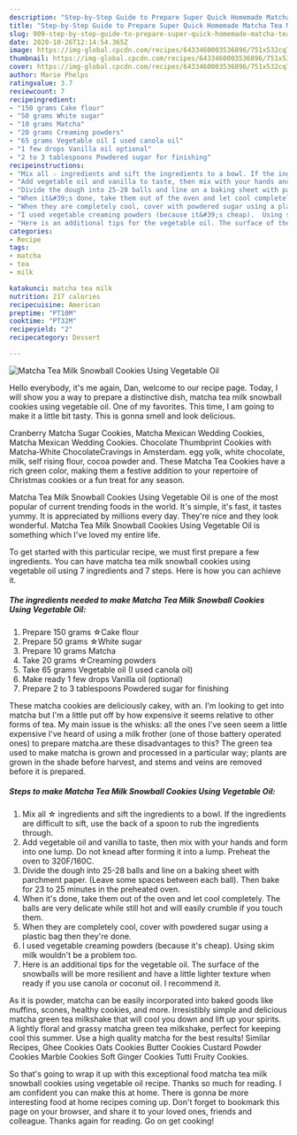 ```yaml
---
description: "Step-by-Step Guide to Prepare Super Quick Homemade Matcha Tea Milk Snowball Cookies Using Vegetable Oil"
title: "Step-by-Step Guide to Prepare Super Quick Homemade Matcha Tea Milk Snowball Cookies Using Vegetable Oil"
slug: 909-step-by-step-guide-to-prepare-super-quick-homemade-matcha-tea-milk-snowball-cookies-using-vegetable-oil
date: 2020-10-26T12:14:54.365Z
image: https://img-global.cpcdn.com/recipes/6433460003536896/751x532cq70/matcha-tea-milk-snowball-cookies-using-vegetable-oil-recipe-main-photo.jpg
thumbnail: https://img-global.cpcdn.com/recipes/6433460003536896/751x532cq70/matcha-tea-milk-snowball-cookies-using-vegetable-oil-recipe-main-photo.jpg
cover: https://img-global.cpcdn.com/recipes/6433460003536896/751x532cq70/matcha-tea-milk-snowball-cookies-using-vegetable-oil-recipe-main-photo.jpg
author: Marie Phelps
ratingvalue: 3.7
reviewcount: 7
recipeingredient:
- "150 grams Cake flour"
- "50 grams White sugar"
- "10 grams Matcha"
- "20 grams Creaming powders"
- "65 grams Vegetable oil I used canola oil"
- "1 few drops Vanilla oil optional"
- "2 to 3 tablespoons Powdered sugar for finishing"
recipeinstructions:
- "Mix all ☆ ingredients and sift the ingredients to a bowl. If the ingredients are difficult to sift, use the back of a spoon to rub the ingredients through."
- "Add vegetable oil and vanilla to taste, then mix with your hands and form into one lump. Do not knead after forming it into a lump. Preheat the oven to 320F/160C."
- "Divide the dough into 25-28 balls and line on a baking sheet with parchment paper. (Leave some spaces between each ball). Then bake for 23 to 25 minutes in the preheated oven."
- "When it&#39;s done, take them out of the oven and let cool completely. The balls are very delicate while still hot and will easily crumble if you touch them."
- "When they are completely cool, cover with powdered sugar using a plastic bag then they&#39;re done."
- "I used vegetable creaming powders (because it&#39;s cheap).  Using skim milk wouldn&#39;t be a problem too."
- "Here is an additional tips for the vegetable oil. The surface of the snowballs will be more resilient and have a little lighter texture when ready if you use canola or coconut oil. I recommend it."
categories:
- Recipe
tags:
- matcha
- tea
- milk

katakunci: matcha tea milk 
nutrition: 217 calories
recipecuisine: American
preptime: "PT10M"
cooktime: "PT32M"
recipeyield: "2"
recipecategory: Dessert

---
```



![Matcha Tea Milk Snowball Cookies Using Vegetable Oil](https://img-global.cpcdn.com/recipes/6433460003536896/751x532cq70/matcha-tea-milk-snowball-cookies-using-vegetable-oil-recipe-main-photo.jpg)

Hello everybody, it's me again, Dan, welcome to our recipe page. Today, I will show you a way to prepare a distinctive dish, matcha tea milk snowball cookies using vegetable oil. One of my favorites. This time, I am going to make it a little bit tasty. This is gonna smell and look delicious.

Cranberry Matcha Sugar Cookies, Matcha Mexican Wedding Cookies, Matcha Mexican Wedding Cookies. Chocolate Thumbprint Cookies with Matcha-White ChocolateCravings in Amsterdam. egg yolk, white chocolate, milk, self rising flour, cocoa powder and. These Matcha Tea Cookies have a rich green color, making them a festive addition to your repertoire of Christmas cookies or a fun treat for any season.

Matcha Tea Milk Snowball Cookies Using Vegetable Oil is one of the most popular of current trending foods in the world. It's simple, it's fast, it tastes yummy. It is appreciated by millions every day. They're nice and they look wonderful. Matcha Tea Milk Snowball Cookies Using Vegetable Oil is something which I've loved my entire life.


To get started with this particular recipe, we must first prepare a few ingredients. You can have matcha tea milk snowball cookies using vegetable oil using 7 ingredients and 7 steps. Here is how you can achieve it.

<!--inarticleads1-->

##### The ingredients needed to make Matcha Tea Milk Snowball Cookies Using Vegetable Oil:

1. Prepare 150 grams ☆Cake flour
1. Prepare 50 grams ☆White sugar
1. Prepare 10 grams Matcha
1. Take 20 grams ☆Creaming powders
1. Take 65 grams Vegetable oil (I used canola oil)
1. Make ready 1 few drops Vanilla oil (optional)
1. Prepare 2 to 3 tablespoons Powdered sugar for finishing


These matcha cookies are deliciously cakey, with an. I&#39;m looking to get into matcha but I&#39;m a little put off by how expensive it seems relative to other forms of tea. My main issue is the whisks: all the ones I&#39;ve seen seem a little expensive I&#39;ve heard of using a milk frother (one of those battery operated ones) to prepare matcha.are these disadvantages to this? The green tea used to make matcha is grown and processed in a particular way; plants are grown in the shade before harvest, and stems and veins are removed before it is prepared. 

<!--inarticleads2-->

##### Steps to make Matcha Tea Milk Snowball Cookies Using Vegetable Oil:

1. Mix all ☆ ingredients and sift the ingredients to a bowl. If the ingredients are difficult to sift, use the back of a spoon to rub the ingredients through.
1. Add vegetable oil and vanilla to taste, then mix with your hands and form into one lump. Do not knead after forming it into a lump. Preheat the oven to 320F/160C.
1. Divide the dough into 25-28 balls and line on a baking sheet with parchment paper. (Leave some spaces between each ball). Then bake for 23 to 25 minutes in the preheated oven.
1. When it&#39;s done, take them out of the oven and let cool completely. The balls are very delicate while still hot and will easily crumble if you touch them.
1. When they are completely cool, cover with powdered sugar using a plastic bag then they&#39;re done.
1. I used vegetable creaming powders (because it&#39;s cheap).  Using skim milk wouldn&#39;t be a problem too.
1. Here is an additional tips for the vegetable oil. The surface of the snowballs will be more resilient and have a little lighter texture when ready if you use canola or coconut oil. I recommend it.


As it is powder, matcha can be easily incorporated into baked goods like muffins, scones, healthy cookies, and more. Irresistibly simple and delicious matcha green tea milkshake that will cool you down and lift up your spirits. A lightly floral and grassy matcha green tea milkshake, perfect for keeping cool this summer. Use a high quality matcha for the best results! Similar Recipes, Ghee Cookies Oats Cookies Butter Cookies Custard Powder Cookies Marble Cookies Soft Ginger Cookies Tutti Fruity Cookies. 

So that's going to wrap it up with this exceptional food matcha tea milk snowball cookies using vegetable oil recipe. Thanks so much for reading. I am confident you can make this at home. There is gonna be more interesting food at home recipes coming up. Don't forget to bookmark this page on your browser, and share it to your loved ones, friends and colleague. Thanks again for reading. Go on get cooking!
